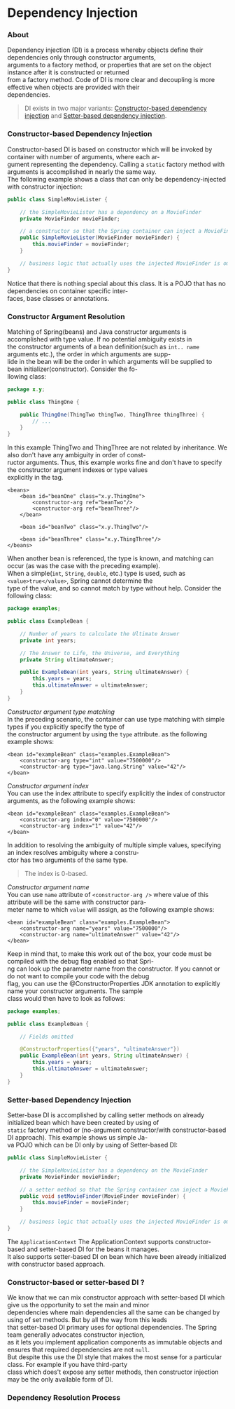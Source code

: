 # Dependency Injection  


### About  
Dependency injection (DI) is a process whereby objects define their dependencies only through constructor arguments,  
arguments to a factory method, or properties that are set on the object instance after it is constructed or returned  
from a factory method. Code of DI is more clear and decoupling is more effective when objects are provided with their  
dependencies.
>DI exists in two major variants: [Constructor-based dependency injection](https://docs.spring.io/spring/docs/current/spring-framework-reference/core.html#beans-constructor-injection) and [Setter-based dependency injection](https://docs.spring.io/spring/docs/current/spring-framework-reference/core.html#beans-setter-injection).
### Constructor-based Dependency Injection
Constructor-based DI is based on constructor which will be invoked by container with number of arguments, where each ar-  
gument representing the dependency. Calling a `static` factory method with arguments is accomplished in nearly the same way.  
The following example shows a class that can only be dependency-injected with constructor injection:  


```java
public class SimpleMovieLister {

    // the SimpleMovieLister has a dependency on a MovieFinder
    private MovieFinder movieFinder;

    // a constructor so that the Spring container can inject a MovieFinder
    public SimpleMovieLister(MovieFinder movieFinder) {
        this.movieFinder = movieFinder;
    }

    // business logic that actually uses the injected MovieFinder is omitted...
}
```


Notice that there is nothing special about this class. It is a POJO that has no dependencies on container specific inter-  
faces, base classes or annotations.  

### Constructor Argument Resolution  
Matching of Spring(beans) and Java constructor arguments is accomplished with type value. If no potential ambiguity exists in  
the constructor arguments of a bean definition(such as `int.. name` arguments etc.), the order in which arguments are supp-  
lide in the bean will be the order in which arguments will be supplied to bean initializer(constructor). Consider the fo-  
llowing class:  


```java
package x.y;

public class ThingOne {

    public ThingOne(ThingTwo thingTwo, ThingThree thingThree) {
        // ...
    }
}
```


In this example ThingTwo and ThingThree are not related by inheritance. We also don't have any ambiguity in order of const-  
ructor arguments. Thus, this example works fine and don't have to specify the constructor argument indexes or type values  
explicitly in the <constructor-arg/> tag.  


```mxml
<beans>
    <bean id="beanOne" class="x.y.ThingOne">
        <constructor-arg ref="beanTwo"/>
        <constructor-arg ref="beanThree"/>
    </bean>

    <bean id="beanTwo" class="x.y.ThingTwo"/>

    <bean id="beanThree" class="x.y.ThingThree"/>
</beans>
```


When another bean is referenced, the type is known, and matching can occur (as was the case with the preceding example).  
When a simple(`int`, `String`, `double`, etc.) type is used, such as `<value>true</value>`, Spring cannot determine the  
type of the value, and so cannot match by type without help. Consider the following class:  


```java
package examples;

public class ExampleBean {

    // Number of years to calculate the Ultimate Answer
    private int years;

    // The Answer to Life, the Universe, and Everything
    private String ultimateAnswer;

    public ExampleBean(int years, String ultimateAnswer) {
        this.years = years;
        this.ultimateAnswer = ultimateAnswer;
    }
}
```


*Constructor argument type matching*  
In the preceding scenario, the container can use type matching with simple types if you explicitly specify the type of  
the constructor argument by using the `type` attribute. as the following example shows:  


```mxml
<bean id="exampleBean" class="examples.ExampleBean">
    <constructor-arg type="int" value="7500000"/>
    <constructor-arg type="java.lang.String" value="42"/>
</bean>
```


*Constructor argument index*  
You can use the index attribute to specify explicitly the index of constructor arguments, as the following example shows:  


```mxml
<bean id="exampleBean" class="examples.ExampleBean">
    <constructor-arg index="0" value="7500000"/>
    <constructor-arg index="1" value="42"/>
</bean>
```


In addition to resolving the ambiguity of multiple simple values, specifying an index resolves ambiguity where a constru-  
ctor has two arguments of the same type.  
>The index is 0-based.

*Constructor argument name*  
You can use `name` attribute of `<constructor-arg />` where value of this attribute will be the same with constructor para-  
meter name to which `value` will assign, as the following example shows:  


```mxml
<bean id="exampleBean" class="examples.ExampleBean">
    <constructor-arg name="years" value="7500000"/>
    <constructor-arg name="ultimateAnswer" value="42"/>
</bean>
```


Keep in mind that, to make this work out of the box, your code must be compiled with the debug flag enabled so that Spri-  
ng can look up the parameter name from the constructor. If you cannot or do not want to compile your code with the debug  
flag, you can use the @ConstructorProperties JDK annotation to explicitly name your constructor arguments. The sample  
class would then have to look as follows:  


```java
package examples;

public class ExampleBean {

    // Fields omitted

    @ConstructorProperties({"years", "ultimateAnswer"})
    public ExampleBean(int years, String ultimateAnswer) {
        this.years = years;
        this.ultimateAnswer = ultimateAnswer;
    }
}
```


### Setter-based Dependency Injection  
Setter-base DI is accomplished by calling setter methods on already initialized bean which have been created by using of  
`static` factory method or (no-argument constructor/with constructor-based DI approach). This example shows us simple Ja-  
va POJO which can be DI only by using of Setter-based DI:  


```java
public class SimpleMovieLister {

    // the SimpleMovieLister has a dependency on the MovieFinder
    private MovieFinder movieFinder;

    // a setter method so that the Spring container can inject a MovieFinder
    public void setMovieFinder(MovieFinder movieFinder) {
        this.movieFinder = movieFinder;
    }

    // business logic that actually uses the injected MovieFinder is omitted...
}
```


The `ApplicationContext` The ApplicationContext supports constructor-based and setter-based DI for the beans it manages.  
It also supports setter-based DI on bean which have been already initialized with constructor based approach.

### Constructor-based or setter-based DI ?  
We know that we can mix constructor approach with setter-based DI which give us the opportunity to set the main and minor  
dependencies where main dependencies all the same can be changed by using of set methods. But by all the way from this leads  
that setter-based DI primary uses for optional dependencies. The Spring team generally advocates constructor injection,  
as it lets you implement application components as immutable objects and ensures that required dependencies are not `null`.  
But despite this use the DI style that makes the most sense for a particular class. For example if you have third-party  
class which does't expose any setter methods, then constructor injection may be the only available form of DI.  

### Dependency Resolution Process  
